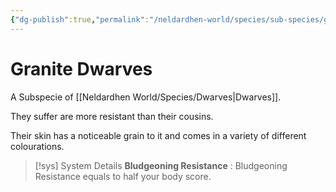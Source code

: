 ```yaml
---
{"dg-publish":true,"permalink":"/neldardhen-world/species/sub-species/granite-dwarves/"}
---
```


# Granite Dwarves
A Subspecie of [[Neldardhen World/Species/Dwarves\|Dwarves]].

They suffer are more resistant than their cousins.

Their skin has a noticeable grain to it and comes in a variety of different colourations.

> [!sys] System Details
> **Bludgeoning Resistance** : Bludgeoning Resistance equals to half your body score.